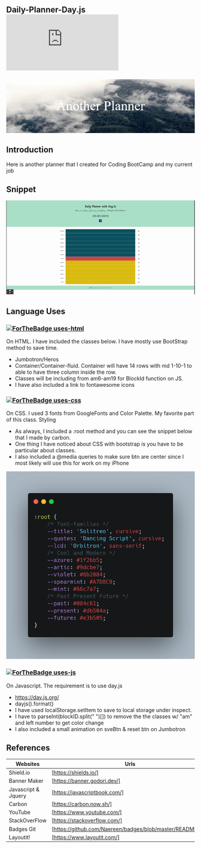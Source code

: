 ## Daily-Planner-Day.js  ![banner](https://img.shields.io/github/languages/code-size/TimothyLai1121/Daily-Planner-Day.js)

![banner](./assets/imgs/Another_Planner.png)

## Introduction 
Here is another planner that I created for Coding BootCamp and my current job

## Snippet
![gifs](./assets/imgs/Daily%20Planner.gif)

## Language Uses

### [![ForTheBadge uses-html](http://ForTheBadge.com/images/badges/uses-html.svg)](http://ForTheBadge.com)
On HTML. I have included the classes below. I have mostly use BootStrap method to save time.
* Jumbotron/Heros
* Container/Container-fluid. Container will have 14 rows with md 1-10-1 to able to have three column inside the row.
* Classes will be including from am6-am19 for BlockId function on JS.
* I have also included a link to fontawesome icons

### [![ForTheBadge uses-css](http://ForTheBadge.com/images/badges/uses-css.svg)](http://ForTheBadge.com)
On CSS. I used 3 fonts from GoogleFonts and Color Palette. My favorite part of this class. Styling
* As always, I included a :root method and you can see the snippet below that I made by carbon.
* One thing I have noticed about CSS with bootstrap is you have to be particular about classes.
* I also included a @media queries to make sure btn are center since I most likely will use this for work on my iPhone

![carbon-css](./assets/imgs/carbon.png)

### [![ForTheBadge uses-js](http://ForTheBadge.com/images/badges/uses-js.svg)](http://ForTheBadge.com)
On Javascript. The requirement is to use day.js
* https://day.js.org/
* dayjs().format()
* I have used localStorage.setItem to save to local storage under inspect.
* I have to parseInt(blockID.split(" ")[]) to remove the the classes w/ "am" and left number to get color change
* I also included a small animation on sveBtn & reset btn on Jumbotron 

## References

| Websites | Urls |
| -------- | ---- |
| Shield.io | [https://shields.io/] |
| Banner Maker | [https://banner.godori.dev/] |
| Javascript & Jquery | [https://javascriptbook.com/] |
| Carbon | [https://carbon.now.sh/] |
| YouTube | [https://www.youtube.com/] |
| StackOverFlow | [https://stackoverflow.com/] |
| Badges Git | [https://github.com/Naereen/badges/blob/master/README.md] |
| Layoutit! | [https://www.layoutit.com/] |
